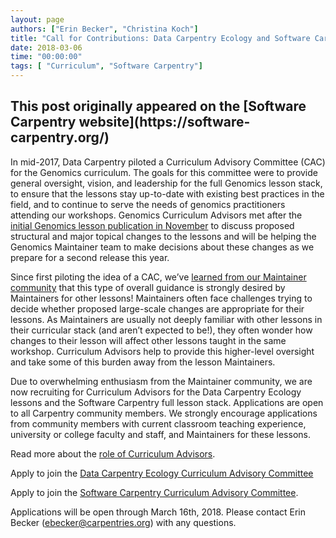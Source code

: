 ```yaml
---
layout: page
authors: ["Erin Becker", "Christina Koch"]
title: "Call for Contributions: Data Carpentry Ecology and Software Carpentry Curriculum Advisory Committees"
date: 2018-03-06
time: "00:00:00"
tags: [ "Curriculum", "Software Carpentry"]
---
```


<h2>This post originally appeared on the [Software Carpentry website](https://software-carpentry.org/)</h2>

In mid-2017, Data Carpentry piloted a Curriculum Advisory Committee (CAC) for the Genomics curriculum. 
The goals for this committee were to provide general oversight, vision, and leadership for the full Genomics lesson stack, to ensure 
that the lessons stay up-to-date with existing best practices in the field, and to continue to serve the needs of genomics practitioners 
attending our workshops. Genomics Curriculum Advisors met after the 
[initial Genomics lesson publication in November](http://www.datacarpentry.org/blog/genomics-lesson-release/) 
to discuss proposed structural and major topical changes to the lessons and will be helping the Genomics Maintainer team 
to make decisions about these changes as we prepare for a second release this year.

Since first piloting the idea of a CAC, we’ve
[learned from our Maintainer community](http://www.datacarpentry.org/blog/maintainer-report/) that this type of 
overall guidance is strongly desired by Maintainers for other lessons! Maintainers often face challenges trying to 
decide whether proposed large-scale changes are appropriate for their lessons. As Maintainers are usually not deeply
familiar with other lessons in their curricular stack (and aren’t expected to be!), they often wonder how changes to
their lesson will affect other lessons taught in the same workshop. Curriculum Advisors help to provide this higher-level
oversight and take some of this burden away from the lesson Maintainers. 

Due to overwhelming enthusiasm from the Maintainer community, we are now recruiting for Curriculum Advisors for the Data Carpentry 
Ecology lessons and the Software Carpentry full lesson stack. Applications are open to all Carpentry community members. We strongly
encourage applications from community members with current classroom teaching experience, university or college faculty and staff, 
and Maintainers for these lessons. 

Read more about the [role of Curriculum Advisors](https://docs.google.com/document/d/1wIi2CY0fg4LkrlfqbrO47wR-6hR0BE1Qbr5Hu4oeIbg/edit). 

Apply to join the [Data Carpentry Ecology Curriculum Advisory Committee](https://goo.gl/forms/1LKwgq47lCJG9JNZ2)

Apply to join the [Software Carpentry Curriculum Advisory Committee](https://goo.gl/forms/U1RylBhV2HSIVNJg2).

Applications will be open through March 16th, 2018. Please contact Erin Becker (ebecker@carpentries.org) with any questions. 
